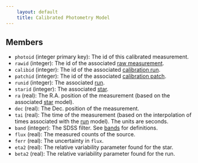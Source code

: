 ```yaml
---
    layout: default
    title: Calibrated Photometry Model
---
```


Members
-------

* `photoid` (integer primary key): The id of this calibrated measurement.
* `rawid` (integer): The id of the associated [raw measurement](/models/raw).
* `calibid` (integer): The id of the associated [calibration
  run](/models/calibruns).
* `patchid` (integer): The id of the associated [calibration
  patch](/models/patches).
* `runid` (integer): The associated [run](/models/runs).
* `starid` (integer): The associated [star](/models/stars).
* `ra` (real): The R.A. position of the measurement (based on the associated
  [star](/models/stars) model).
* `dec` (real): The Dec. position of the measurement.
* `tai` (real): The time of the measurement (based on the interpolation of
  times associated with the [run](/models/runs) model). The units are seconds.
* `band` (integer): The SDSS filter. See [bands](/bands.html) for definitions.
* `flux` (real): The measured counts of the source.
* `ferr` (real): The uncertainty in `flux`.
* `eta2` (real): The relative variability parameter found for the star.
* `beta2` (real): The relative variability parameter found for the run.
